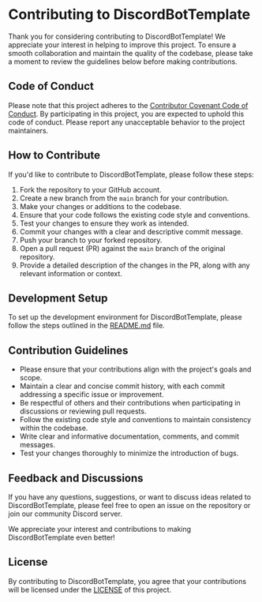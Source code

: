 # Contributing to DiscordBotTemplate

Thank you for considering contributing to DiscordBotTemplate! We appreciate your interest in helping to improve this project. To ensure a smooth collaboration and maintain the quality of the codebase, please take a moment to review the guidelines below before making contributions.

## Code of Conduct

Please note that this project adheres to the [Contributor Covenant Code of Conduct](CODE_OF_CONDUCT.md). By participating in this project, you are expected to uphold this code of conduct. Please report any unacceptable behavior to the project maintainers.

## How to Contribute

If you'd like to contribute to DiscordBotTemplate, please follow these steps:

1. Fork the repository to your GitHub account.
2. Create a new branch from the `main` branch for your contribution.
3. Make your changes or additions to the codebase.
4. Ensure that your code follows the existing code style and conventions.
5. Test your changes to ensure they work as intended.
6. Commit your changes with a clear and descriptive commit message.
7. Push your branch to your forked repository.
8. Open a pull request (PR) against the `main` branch of the original repository.
9. Provide a detailed description of the changes in the PR, along with any relevant information or context.

## Development Setup

To set up the development environment for DiscordBotTemplate, please follow the steps outlined in the [README.md](README.md) file.

## Contribution Guidelines

- Please ensure that your contributions align with the project's goals and scope.
- Maintain a clear and concise commit history, with each commit addressing a specific issue or improvement.
- Be respectful of others and their contributions when participating in discussions or reviewing pull requests.
- Follow the existing code style and conventions to maintain consistency within the codebase.
- Write clear and informative documentation, comments, and commit messages.
- Test your changes thoroughly to minimize the introduction of bugs.

## Feedback and Discussions

If you have any questions, suggestions, or want to discuss ideas related to DiscordBotTemplate, please feel free to open an issue on the repository or join our community Discord server.

We appreciate your interest and contributions to making DiscordBotTemplate even better!

## License

By contributing to DiscordBotTemplate, you agree that your contributions will be licensed under the [LICENSE](LICENSE) of this project.

